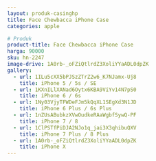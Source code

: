 ```yaml
---
layout: produk-casinghp
title: Face Chewbacca iPhone Case
categories: apple

# Produk
product-title: Face Chewbacca iPhone Case
harga: 90000
sku: hn-2247
image-drive: 1A0rb-_oFZiQtlrdZ3XoliYYaADL0dpZK
gallery:
  - url: 1ILu5cXX5bPJSzZTrZ2w6_K7NJamx-Uj8
    title: iPhone 5 / 5s / SE
  - url: 1KXnILlXANad6Oytx6KBA9ViYv14N7pS0
    title: iPhone 6 / 6s
  - url: 1Ny03VjyTFWDeFJm5kQqXL1SEgXd3N1JD
    title: iPhone 6 Plus / 6s Plus
  - url: 1nZUsABubkzXVwOudkeRAaWgbfSywQ-PF
    title: iPhone 7 / 8
  - url: 1ClPSTfPiDJA2NJo1q_jai3X3qhibuQXV
    title: iPhone 7 Plus / 8 Plus
  - url: 1A0rb-_oFZiQtlrdZ3XoliYYaADL0dpZK
    title: iPhone X
---
```

